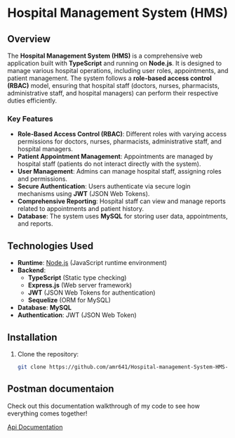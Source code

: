 # Hospital Management System (HMS)

## Overview
The **Hospital Management System (HMS)** is a comprehensive web application built with **TypeScript** and running on **Node.js**. It is designed to manage various hospital operations, including user roles, appointments, and patient management. The system follows a **role-based access control (RBAC)** model, ensuring that hospital staff (doctors, nurses, pharmacists, administrative staff, and hospital managers) can perform their respective duties efficiently.

### Key Features
- **Role-Based Access Control (RBAC)**: Different roles with varying access permissions for doctors, nurses, pharmacists, administrative staff, and hospital managers.
- **Patient Appointment Management**: Appointments are managed by hospital staff (patients do not interact directly with the system).
- **User Management**: Admins can manage hospital staff, assigning roles and permissions.
- **Secure Authentication**: Users authenticate via secure login mechanisms using **JWT** (JSON Web Tokens).
- **Comprehensive Reporting**: Hospital staff can view and manage reports related to appointments and patient history.
- **Database**: The system uses **MySQL** for storing user data, appointments, and reports.


## Technologies Used
- **Runtime**: [Node.js](https://nodejs.org) (JavaScript runtime environment)
- **Backend**: 
  - **TypeScript** (Static type checking)
  - **Express.js** (Web server framework)
  - **JWT** (JSON Web Tokens for authentication)
  - **Sequelize** (ORM for MySQL)
- **Database**: **MySQL**
- **Authentication**: JWT (JSON Web Token)

## Installation

1. Clone the repository:
   ```bash
   git clone https://github.com/amr641/Hospital-management-System-HMS-


## Postman documentaion 
Check out this documentation walkthrough of my code to see how everything comes together!

[Api Documentation](https://documenter.getpostman.com/view/36174729/2sAYBUDXXW)
   
